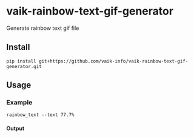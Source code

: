 # vaik-rainbow-text-gif-generator

Generate rainbow text gif file


## Install

``` shell
pip install git+https://github.com/vaik-info/vaik-rainbow-text-gif-generator.git
```

## Usage

### Example

```shell
rainbow_text --text 77.7%
```

#### Output

